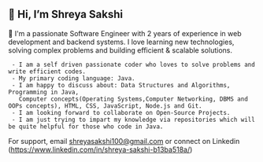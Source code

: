 👋 Hi, I’m Shreya Sakshi
- 
 🚀 I'm a passionate Software Engineer with 2 years of experience in web development and backend systems. 
      I love learning new technologies, solving complex problems and building efficient & scalable solutions.
 
     - I am a self driven passionate coder who loves to solve problems and write efficient codes.
     - My primary coding language: Java.
     - I am happy to discuss about: Data Structures and Algorithms, Programming in Java, 
       Computer concepts(Operating Systems,Computer Networking, DBMS and OOPs concepts), HTML, CSS, JavaScript, Node.js and Git.
     - I am looking forward to collaborate on Open-Source Projects.
     - I am just trying to impart my knowledge via repositories which will be quite helpful for those who code in Java.





   For support, email shreyasakshi100@gmail.com or connect on Linkedin (https://www.linkedin.com/in/shreya-sakshi-b13ba518a/)



